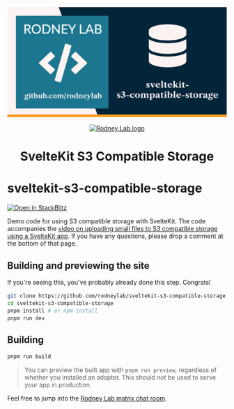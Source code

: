 <img src="./images/rodneylab-github-sveltekit-s3-compatible-storage.png" alt="Rodney Lab sveltekit-s3-compatible-storage Github banner">

<p align="center">
  <a aria-label="Open Rodney Lab site" href="https://rodneylab.com" rel="nofollow noopener noreferrer">
    <img alt="Rodney Lab logo" src="https://rodneylab.com/assets/icon.png" width="60" />
  </a>
</p>
<h1 align="center">
  SvelteKit S3 Compatible Storage
</h1>

# sveltekit-s3-compatible-storage

[![Open in StackBlitz](https://developer.stackblitz.com/img/open_in_stackblitz.svg)](https://stackblitz.com/github/rodneylab/sveltekit-s3-compatible-storage)

Demo code for using S3 compatible storage with SvelteKit. The code accompanies the <a aria-label="Open Rodney Lab blog post on using S3 compatible storage with Svelte Kit" href="https://rodneylab.com/sveltekit-ss3-compatible-storage/">video on uploading small files to S3 compatible storage using a SvelteKit app</a>. If you have any questions, please drop a comment at the bottom of that page.

## Building and previewing the site

If you're seeing this, you've probably already done this step. Congrats!

```bash
git clone https://github.com/rodneylab/sveltekit-s3-compatible-storage.git
cd sveltekit-s3-compatible-storage
pnpm install # or npm install
pnpm run dev
```

## Building

```bash
pnpm run build
```

> You can preview the built app with `pnpm run preview`, regardless of whether you installed an adapter. This should _not_ be used to serve your app in production.

Feel free to jump into the [Rodney Lab matrix chat room](https://matrix.to/#/%23rodney:matrix.org).
